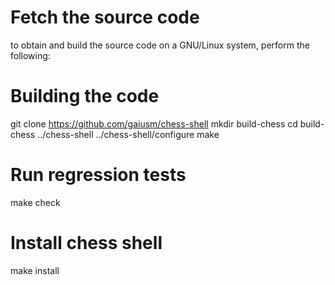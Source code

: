 Fetch the source code
=====================


to obtain and build the source code on a GNU/Linux system, perform the
following:

Building the code
=================

git clone https://github.com/gaiusm/chess-shell
mkdir build-chess
cd build-chess
../chess-shell
../chess-shell/configure
make


Run regression tests
====================

make check


Install chess shell
===================

make install
